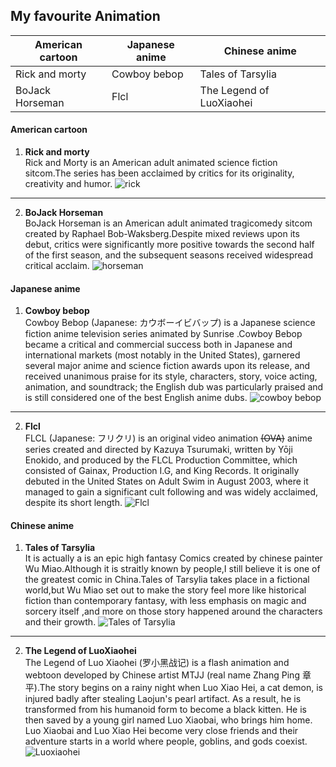 ## My favourite Animation
|  American cartoon  | Japanese anime  |  Chinese anime
|  ----  | ----  |----  |
| Rick and morty  | Cowboy bebop   |  Tales of Tarsylia |
| BoJack Horseman  | Flcl |  The Legend of LuoXiaohei |
#### American cartoon
1. __Rick and morty__  
Rick and Morty is an American adult animated science fiction sitcom.The series has been acclaimed by critics for its originality, creativity and humor.
![rick](https://w.wallhaven.cc/full/zx/wallhaven-zxjmww.jpg)
--------------------------------
2. __BoJack Horseman__  
BoJack Horseman is an American adult animated tragicomedy sitcom created by Raphael Bob-Waksberg.Despite mixed reviews upon its debut, critics were significantly more positive towards the second half of the first season, and the subsequent seasons received widespread critical acclaim. 
![horseman](https://w.wallhaven.cc/full/r2/wallhaven-r216jq.png)
#### Japanese anime
1. __Cowboy bebop__  
Cowboy Bebop (Japanese: カウボーイビバップ) is a Japanese science fiction anime television series animated by Sunrise .Cowboy Bebop became a critical and commercial success both in Japanese and international markets (most notably in the United States), garnered several major anime and science fiction awards upon its release, and received unanimous praise for its style, characters, story, voice acting, animation, and soundtrack; the English dub was particularly praised and is still considered one of the best English anime dubs.
![cowboy bebop](https://w.wallhaven.cc/full/4y/wallhaven-4y1prl.jpg)
------------------------------------
2. __Flcl__  
FLCL (Japanese: フリクリ) is an original video animation ~~(OVA)~~ anime series created and directed by Kazuya Tsurumaki, written by Yōji Enokido, and produced by the FLCL Production Committee, which consisted of Gainax, Production I.G, and King Records. It originally debuted in the United States on Adult Swim in August 2003, where it managed to gain a significant cult following and was widely acclaimed, despite its short length.
![Flcl](https://w.wallhaven.cc/full/45/wallhaven-45vmq9.jpg)
#### Chinese anime
1. __Tales of Tarsylia__  
It is actually a is an epic high fantasy Comics created by chinese painter Wu Miao.Although it is straitly known by people,I still believe it is one of the greatest comic in China.Tales of Tarsylia takes place in a fictional world,but Wu Miao set out to make the story feel more like historical fiction than contemporary fantasy, with less emphasis on magic and sorcery itself ,and more on those story happened around the characters and their growth.
![Tales of Tarsylia](https://imgsa.baidu.com/forum/pic/item/a5452ff33a87e9500ead3a7410385343fbf2b431.jpg)
----------------------------
2. __The Legend of LuoXiaohei__  
The Legend of Luo Xiaohei (罗小黑战记) is a flash animation and webtoon developed by Chinese artist MTJJ (real name Zhang Ping 章平).The story begins on a rainy night when Luo Xiao Hei, a cat demon, is injured badly after stealing Laojun's pearl artifact. As a result, he is transformed from his humanoid form to become a black kitten. He is then saved by a young girl named Luo Xiaobai, who brings him home. Luo Xiaobai and Luo Xiao Hei become very close friends and their adventure starts in a world where people, goblins, and gods coexist.
![Luoxiaohei](http://pic1.win4000.com/wallpaper/2019-09-17/5d80a1a838408.jpg)
